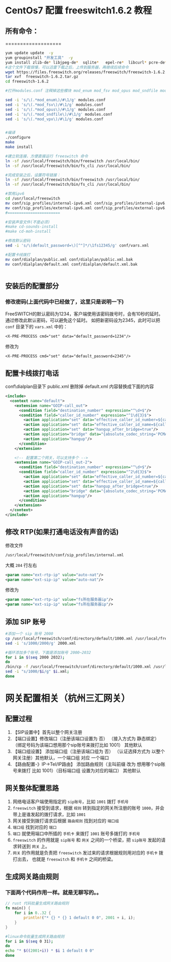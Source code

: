 # CentOs7 配置 freeswitch1.6.2 教程

## 所有命令：
===================

```bash
yum update update  -y
yum groupinstall "开发工具"  -y
yum install zlib-de* libjpeg-de*  sqlite*   epel-re*  libcurl* pcre-de*  speex* libldns*  libedit* openssl* lua*  libsndfile*  yasm* -y
#这个文件下载很慢，可以迅雷下载之后，上传到服务器，再继续后续命令
wget https://files.freeswitch.org/releases/freeswitch/freeswitch-1.6.2.tar.gz
tar xvf  freeswitch-1.6.2.tar.gz 
cd freeswitch-1.6.2

#打开modules.conf 注释掉这些模块 mod_enum mod_fsv mod_opus mod_sndfile mod_vpx ，当然如果你需要这些模块，需下载对应版本的库，手动编译安装.

sed -i 's/\(.*mod_enum\)/#\1/g' modules.conf
sed -i 's/\(.*mod_fsv\)/#\1/g' modules.conf
sed -i 's/\(.*mod_opus\)/#\1/g' modules.conf
sed -i 's/\(.*mod_sndfile\)/#\1/g' modules.conf
sed -i 's/\(.*mod_vpx\)/#\1/g' modules.conf


#编译
./configure
make
make install

#建立软连接，方便直接运行 freeswitch 命令
ln -sf /usr/local/freeswitch/bin/freeswitch /usr/local/bin/
ln -sf /usr/local/freeswitch/bin/fs_cli /usr/local/bin/

#完成安装之后，设置符号链接：
ln -sf /usr/local/freeswitch/bin/freeswitch /usr/local/bin/
ln -sf /usr/local/freeswitch/bin/fs_cli /usr/local/bin/

#禁用ipv6 
cd /usr/local/freeswitch
mv conf/sip_profiles/internal-ipv6.xml conf/sip_profiles/internal-ipv6.xml.bk
mv conf/sip_profiles/external-ipv6.xml conf/sip_profiles/external-ipv6.xml.bk
#=======================

#安装声音文件(不是必须)
#make cd-sounds-install
#make cd-moh-install

#修改默认密码
sed -i 's/\(default_password=\)[^"]*/\1fs12345/g' conf/vars.xml

#配置卡线拨打
mv conf/dialplan/public.xml conf/dialplan/public.xml.bak
mv conf/dialplan/default.xml conf/dialplan/default.xml.bak



```


## 安装后的配置部分

### 修改密码(上面代码中已经做了，这里只是说明一下)

 FreeSWITCH的默认密码为1234，客户端使用该密码拨号时，会有10秒的延时。通过修改此默认密码，可以避免这个延时。
 如把新密码设为2345，此时可以把 `conf` 目录下的 `vars.xml` 中的：
 
 `<X-PRE-PROCESS cmd="set" data="default_password=1234"/>`

修改为

 `<X-PRE-PROCESS cmd="set" data="default_password=2345"/> `


## 配置卡线拨打电话

conf\dialplan目录下
public.xml 删除掉 
default.xml 内容替换成下面的内容

```xml
<include>
  <context name="default">
    <extension name="GOIP-call_out">
      <condition field="destination_number" expression="^\d+$"/>
      <condition field="caller_id_number" expression="^1\d{3}$">
        <action application="set" data="effective_caller_id_number=${caller_id_number}"/>
        <action application="set" data="effective_caller_id_name=${caller_id_number}"/>
        <action application="set" data="hangup_after_bridge=true"/>
        <action application="bridge" data="{absolute_codec_string='PCMA'}${regex(${sofia_contact(internal/1000@${domain_name})}|^(.+)sip:(.+)@(.+)|%1sip:${destination_number}@%3)}"/>
        <action application="hangup"/>
      </condition>
    </extension>

    <!-- 配置第二个网关，可以支持多个 -->
    <extension name="GOIP-call_out-2">
      <condition field="destination_number" expression="^\d+$"/>
      <condition field="caller_id_number" expression="^2\d{3}$">
        <action application="set" data="effective_caller_id_number=${caller_id_number}"/>
        <action application="set" data="effective_caller_id_name=${caller_id_number}"/>
        <action application="set" data="hangup_after_bridge=true"/>
        <action application="bridge" data="{absolute_codec_string='PCMA'}${regex(${sofia_contact(internal/2000@${domain_name})}|^(.+)sip:(.+)@(.+)|%1sip:${destination_number}@%3)}"/>
        <action application="hangup"/>
      </condition>
    </extension>
  </context>
</include>
```

## 修改 RTP(如果打通电话没有声音的话)

修改文件
```
/usr/local/freeswitch/conf/sip_profiles/internal.xml
```

大概 `284` 行左右
```xml
<param name="ext-rtp-ip" value="auto-nat"/>
<param name="ext-sip-ip" value="auto-nat"/>
```
修改为
```xml
<param name="ext-rtp-ip" value="fs所在服务器ip"/>
<param name="ext-sip-ip" value="fs所在服务器ip"/>
```




## 添加 SIP 账号


```bash
#添加一个 sip 账号 2000 
cp /usr/local/freeswitch/conf/directory/default/1000.xml /usr/local/freeswitch/conf/directory/default/2000.xml
sed -i 's/1000/2000/g' 2000.xml

#循环添加多个账号，下面是添加账号 2000~2032
for i in $(seq 2000 2032); 
do 
/bin/cp -f /usr/local/freeswitch/conf/directory/default/1000.xml /usr/local/freeswitch/conf/directory/default/$i.xml; 
sed -i "s/1000/$i/g" $i.xml; 
done
```


# 网关配置相关（杭州三汇网关）


## 配置过程

1. 【SIP设置中】首先以整个网关注册
1. 【端口设置】修改端口（注册该端口设置为 否） （接入方式为 静态绑定） （绑定号码为该端口想用那个sip账号来拨打比如 1001） 其他默认
1. 【端口组设置】 添加端口组（注册该端口组为 否） （认证选择方式为 以整个网关注册）其他默认，一个端口组 对应 一个端口
1. 【路由配置-》IP->Tel/IP路由】 添加路由规则（主叫前缀 改为 想用哪个sip账号来拨打 比如 1001）（目标端口组 设置为对应的端口） 其他默认


## 网关整体配置思路

1. 网络电话客户端使用指定的 `sip账号`，比如 `1001` 拨打 `手机号`
1. `freeswitch` 接受到请求，根据 `规则` 转到指定的网关所注册的账号 `1000`，并会带上是谁发起的拨打请求，比如 `1001`
1. 网关接受到拨打请求后根据 `路由规则` 找到对应的 `端口组` 
1. `端口组` 找到对应的 `端口`
1. `端口` 就使用端口中所插的 `手机卡` 来拨打 `1001` 账号多拨打的 `手机号`
1. `freeswitch` 的作用就是 `sip账号` 和 `网关` 之间的一个桥梁，把 `sip账号` 发起的请求转送到 `网关` 上。
1. `网关` 的作用就是负责把 `freeswitch` 发过来的请求根据规则用对应的 `手机卡` 拨打出去， 也就是 `freeswitch` 和 `手机卡` 之间的桥梁。

## 生成网关路由规则

### 下面两个代码作用一样。就是无聊写的。。

```rust
// rust 代码批量生成网关路由规则
fn main() {
    for i in 0..32 {
        println!("* {} * {} 1 default 0 0", 2001 + i, i);
    }
}
```

```bash
#linux命令批量生成网关路由规则
for i in $(seq 0 31); 
do 
echo "* $((2001+i)) * $i 1 default 0 0"
done
```

